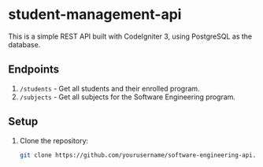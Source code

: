 # student-management-api
This is a simple REST API built with CodeIgniter 3, using PostgreSQL as the database.

## Endpoints
1. `/students` - Get all students and their enrolled program.
2. `/subjects` - Get all subjects for the Software Engineering program.

## Setup
1. Clone the repository:
   ```bash
   git clone https://github.com/yourusername/software-engineering-api.git
